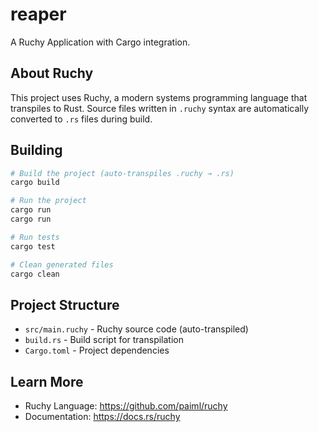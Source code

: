 # reaper

A Ruchy Application with Cargo integration.

## About Ruchy

This project uses Ruchy, a modern systems programming language that transpiles to Rust.
Source files written in `.ruchy` syntax are automatically converted to `.rs` files during build.

## Building

```bash
# Build the project (auto-transpiles .ruchy → .rs)
cargo build

# Run the project
cargo run
cargo run

# Run tests
cargo test

# Clean generated files
cargo clean
```

## Project Structure

- `src/main.ruchy` - Ruchy source code (auto-transpiled)
- `build.rs` - Build script for transpilation
- `Cargo.toml` - Project dependencies

## Learn More

- Ruchy Language: https://github.com/paiml/ruchy
- Documentation: https://docs.rs/ruchy

